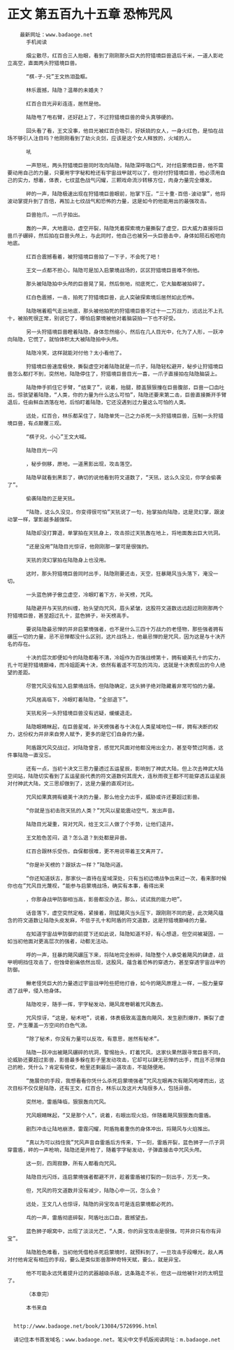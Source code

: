 # 正文 第五百九十五章 恐怖咒风
        最新网址：www.badaoge.net
          手机阅读
      
          烟尘散尽，红百合三人抬眼，看到了刚刚那头巨大的狩猎境巨兽退后千米，一道人影屹立高空，直面两头狩猎境巨兽。
      
          “棋-子-兄”王文热泪盈眶。
      
          林乐震撼，陆隐？温蒂的未婚夫？
      
          红百合目光异彩连连，居然是他。
      
          陆隐甩了甩右臂，还好赶上了，不过狩猎境巨兽的骨头真够硬的。
      
          回头看了看，王文没事，他目光被红百合吸引，好妖娆的女人，一身火红色，是怕在战场不够引人注目吗？他刚刚看到了劫火炎剑，应该是这个女人释放的，火域的人。
      
          吼
      
          一声怒吼，两头狩猎境巨兽同时攻向陆隐，陆隐深呼吸口气，对付启蒙境巨兽，他不需要动用自己的力量，只要用宇字秘和枪还有宇宙战甲就可以了，但对付狩猎境巨兽，他必须用自己的实力，想着，体表，七纹蓝色战气闪耀，三颗戏命流沙转移方位，肉身力量完全爆发。
      
          砰的一声，陆隐极速出现在狩猎境巨兽眼前，抬掌下压，“三十重-百倍-波动掌”，他将波动掌提升到了百倍，再加上七纹战气和恐怖的力量，这是如今的他能用出的最强攻击。
      
          巨兽抬爪，一爪子拍出。
      
          轰的一声，大地震动，虚空开裂，陆隐凭着探索境力量撕裂了虚空，巨大威力直接将巨兽爪子碾碎，然后拍在巨兽头颅上，与此同时，他自己也被另一头巨兽击中，身体如陨石般咂向地底。
      
          红百合震撼看着，被狩猎境巨兽拍了一下子，不会死了吧！
      
          王文一点都不担心，陆隐可是加入启蒙境战场的，区区狩猎境巨兽难不倒他。
      
          那头被陆隐拍中头颅的巨兽晃了晃，然后倒地，彻底死亡，它大脑都被拍碎了。
      
          红白色震撼，一击，拍死了狩猎境巨兽，此人突破探索境后居然如此恐怖。
      
          陆隐喘着粗气走出地底，那头被他拍死的狩猎境巨兽不过十一二万战力，远远比不上孔十，被拍死很正常，别说它了，哪怕启蒙境被他对着脑袋拍一下也不好受。
      
          另一头狩猎境巨兽瞪着陆隐，身体忽然缩小，然后在几人目光中，化为了人形，一跃冲向陆隐，它慌了，就怕体积太大被陆隐拍中头颅。
      
          陆隐冷笑，这样就能对付他？太小看他了。
      
          狩猎境巨兽速度极快，撕裂虚空对着陆隐就是一爪子，陆隐轻松避开，秘步让狩猎境巨兽怎么都打不到，突然地，陆隐停住了，狩猎境巨兽目光一喜，一爪子直接拍在陆隐脑袋上。
      
          陆隐伸手抓住它手臂，“结束了”，说着，抬腿，膝盖狠狠撞在巨兽腹部，巨兽一口血吐出，惊骇望着陆隐，“人类，你的力量为什么这么可怕”，陆隐还要来第二击，巨兽直接撕开手臂退后，任由鲜血洒落在地，后怕盯着陆隐，它还没遇到过力量这么可怕的人类。
      
          远处，红百合，林乐都呆住了，陆隐单凭一己之力杀死一头狩猎境巨兽，压制一头狩猎境巨兽，有点颠覆三观。
      
          “棋子兄，小心”王文大喊。
      
          陆隐目光一闪
      
          ，秘步侧移，原地，一道黑影出现，攻击落空。
      
          陆隐早就看到黑影了，确切的说他看到符文道数了，“天犼，这么久没见，你学会偷袭了”。
      
          偷袭陆隐的正是天犼。
      
          “陆隐，这么久没见，你变得很可怕”天犼说了一句，抬掌拍向陆隐，这是灵幻掌，跟波动掌一样，掌影越多越强悍。
      
          陆隐却没打算退，单掌拍在天犼身上，攻击掠过天犼轰在地上，将地面轰出巨大坑洞。
      
          “还是没用”陆隐目光惊讶，他刚刚那一掌可是很强的。
      
          天犼的灵幻掌拍在陆隐身上也没用。
      
          这时，那头狩猎境巨兽同时出手，陆隐刚要还击，天空，狂暴飓风当头落下，淹没一切。
      
          一头蓝色狮子傲立虚空，冷眼盯着下方，补天榜，咒风。
      
          陆隐避开与天犼的纠缠，抬头望向咒风，眉头紧皱，这股符文道数远远超过刚刚那两个狩猎境巨兽，甚至超过孔十，蓝色狮子，补天榜高手。
      
          要说陆隐最忌惮的并非启蒙境强者，也不是什么三四十万战力的老怪物，那些强者拥有碾压一切的力量，忌不忌惮都没什么区别，这片战场上，他最忌惮的是咒风，因为这是与十决齐名的存在。
      
          十决的层次即便如今的陆隐都看不清，冷姐作为百强战榜第十，拥有媲美孔十的实力，孔十可是狩猎境巅峰，而冷姐距离十决，依然有着遥不可及的鸿沟，这就是十决表现出的令人绝望的差距。
      
          尽管咒风没有加入启蒙境战场，但陆隐确定，这头狮子绝对隐藏着非常可怕的力量。
      
          咒风居高临下，冷眼盯着陆隐，“全部退下”。
      
          天犼和另一头狩猎境巨兽没有迟疑，缓缓退走。
      
          陆隐眼睛眯起，在巨兽星域，补天榜强者与十决在人类星域地位一样，拥有决断的权力，这份权力并非来自旁人赋予，更多的是它们自身的力量。
      
          阿盾跟咒风交战过，对陆隐曾言，感觉咒风面对他都没用出全力，甚至夸赞过阿盾，这件事陆隐一直没忘。
      
          还有一点，当初十决文三思力量透过五运星辰，影响到了神武大陆，但上次去神武大陆空间站，陆隐切实看到了五运星辰代表的符文道数何其庞大，连秋雨夜王都不可能穿透五运星辰对付神武大陆，文三思却做到了，这是力量的直观对比。
      
          咒风如果真拥有媲美十决的力量，那么他全力出手，威胁或许还要超过影兽。
      
          “你就是当初击败天犼的人类？”咒风以星能震动空气，发出声音。
      
          陆隐目光凝重，背对咒风，给王文三人做了个手势，让他们退开。
      
          王文脸色苦闷，退？怎么退？到处都是异兽。
      
          红百合跟林乐受伤，自保都很难，更不用说带着王文离开了。
      
          “你是补天榜的？跟妖古一样？”陆隐问道。
      
          “你还知道妖古，那家伙一直待在星域深处，只有当初边境战争出来过一次，看来那时候你也在”咒风目光蔑视，“能参与启蒙境战场，确实有本事，看得出来
      
          ，你那身战甲防御相当高，影兽都没办法，那么，试试我的能力吧”。
      
          话音落下，虚空突然定格，紧接着，刚猛飓风当头压下，跟刚刚不同的是，此次飓风蕴含的符文道数让陆隐头皮发麻，不低于孔十和阿盾的符文道数，这是狩猎境巅峰的力量。
      
          在知道宇宙战甲防御的前提下还如此说，陆隐知道不好，有心想退，但空间被凝固，一如当初他面对更高层次的强者，动都无法动。
      
          呼的一声，狂暴的飓风碾压下来，将陆地完全粉碎，陆隐整个人承受着飓风的肆虐，战甲明明挡住攻击了，但蚀骨剧痛依然出现，这股风，蕴含着恐怖的穿透力，甚至穿透宇宙战甲的防御。
      
          鳅老怪凭巨大的力量透过宇宙战甲险些把他打昏，如今的飓风原理上一样，一股力量穿透了战甲，侵入他身体。
      
          陆隐咬牙，随手一挥，宇字秘发动，飓风席卷朝着咒风轰去。
      
          咒风惊讶，“这是，秘术吧”，说着，体表极致高温轰向飓风，发生剧烈爆炸，撕裂了虚空，产生覆盖一方空间的白色气浪。
      
          “除了秘术，你没有力量可以反攻，有意思，居然有秘术”。
      
          陆隐一跃冲出被飓风碾碎的坑洞，警惕抬头，盯着咒风，这家伙果然跟寻常巨兽不同，论威胁还要超过影兽，影兽最多躲在影子里发动攻击，它却可以肆无忌惮的出手，而且不忌惮自己的枪，凭什么？肯定有倚仗，枪里还剩最后一道攻击，不能随便用。
      
          “施展你的手段，我想看看你凭什么杀死启蒙境强者”咒风左眼再次有飓风咆哮而出，这次目标不仅仅是陆隐，还有王文，红百合，林乐以及这片大陆很多人，包括异兽。
      
          突然地，雷盾降临，狠狠轰向咒风。
      
          咒风眼睛眯起，“又是那个人”，说着，右眼出现火焰，伴随着飓风狠狠轰向雷盾。
      
          剧烈冲击让陆地崩溃，雷霆闪耀，阿盾拖着重伤的身体冲出，将飓风与火焰推出。
      
          “真以为可以挡住我”咒风声音自雷盾后方传来，下一刻，雷盾开裂，蓝色狮子一爪子洞穿雷盾，砰的一声枪响，陆隐还是开枪了，随着宇字秘发动，子弹直接击中咒风头颅。
      
          这一刻，四周寂静，所有人都看向咒风。
      
          陆隐目光闪烁，连启蒙境强者都避不开，趁着雷盾被打裂的一刻出手，万无一失。
      
          但，咒风的符文道数并没有减少，陆隐心中一沉，怎么会？
      
          远处，王文几人也惊讶，陆隐的异宝攻击可是连启蒙境都必死的。
      
          乓的一声，雷盾彻底碎裂，阿盾吐出口血，震撼望去。
      
          蓝色狮子眼窝中，出现了淡淡光芒，“人类，你的异宝攻击是很强，可并非只有你有异宝”。
      
          陆隐脸色难看，当初他凭借枪杀死启蒙境时，就预料到了，一旦攻击手段曝光，敌人再对付他肯定有相应的手段，要么是类似影兽那种奇特天赋，要么，就是异宝。
      
          他不可能永远凭着提升过的武器越级杀敌，这条路走不长，但这一战他被针对的太明显了。
      
          （本章完）
      
          本书来自
      
      
      http://www.badaoge.net/book/13084/5726996.html
      
      请记住本书首发域名：www.badaoge.net。笔尖中文手机版阅读网址：m.badaoge.net